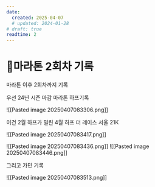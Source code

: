 ```yaml
---
date:
  created: 2025-04-07
  # updated: 2024-01-28
# draft: true
readtime: 2
---
```


# 마라톤 2회차 기록

마라톤 이후 2회차까지 기록

<!-- more -->

우선 24년 시즌 마감 마라톤 하프기록

![[Pasted image 20250407083306.png]]

이건 2월 하프가 밀린 4월 하프 더 레이스 서울 21K

![[Pasted image 20250407083417.png]]

![[Pasted image 20250407083436.png]]
![[Pasted image 20250407083446.png]]

그리고 가민 기록

![[Pasted image 20250407083513.png]]